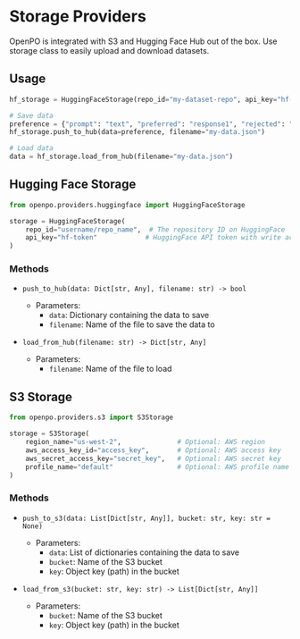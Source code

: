 # Storage Providers

OpenPO is integrated with S3 and Hugging Face Hub out of the box. Use storage class to easily upload and download datasets.

## Usage
```python
hf_storage = HuggingFaceStorage(repo_id="my-dataset-repo", api_key="hf-token")

# Save data
preference = {"prompt": "text", "preferred": "response1", "rejected": "response2"}
hf_storage.push_to_hub(data=preference, filename="my-data.json")

# Load data
data = hf_storage.load_from_hub(filename="my-data.json")
```

## Hugging Face Storage

```python
from openpo.providers.huggingface import HuggingFaceStorage

storage = HuggingFaceStorage(
    repo_id="username/repo_name",  # The repository ID on HuggingFace
    api_key="hf-token"            # HuggingFace API token with write access
)
```

### Methods
- `push_to_hub(data: Dict[str, Any], filename: str) -> bool`
    - Parameters:
        - `data`: Dictionary containing the data to save
        - `filename`: Name of the file to save the data to

- `load_from_hub(filename: str) -> Dict[str, Any]`
    - Parameters:
        - `filename`: Name of the file to load



## S3 Storage

```python
from openpo.providers.s3 import S3Storage

storage = S3Storage(
    region_name="us-west-2",              # Optional: AWS region
    aws_access_key_id="access_key",       # Optional: AWS access key
    aws_secret_access_key="secret_key",   # Optional: AWS secret key
    profile_name="default"                # Optional: AWS profile name
)
```

### Methods
- `push_to_s3(data: List[Dict[str, Any]], bucket: str, key: str = None)`
    - Parameters:
        - `data`: List of dictionaries containing the data to save
        - `bucket`: Name of the S3 bucket
        - `key`: Object key (path) in the bucket

- `load_from_s3(bucket: str, key: str) -> List[Dict[str, Any]]`
    - Parameters:
        - `bucket`: Name of the S3 bucket
        - `key`: Object key (path) in the bucket

